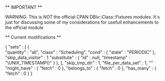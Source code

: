 ** IMPORTANT **

WARNING: This is *NOT* the official CPAN DBIx::Class::Fixtures modules. It`s just for discussing some of my considerations for usefull enhancements to the official module


** Current modifications **


{
   "sets" : [
      {  
         "quantity" : "all",
         "class" : "Scheduling",
         "cond" : { "state" : "PERIODIC" },
         "skip_data_visitor" : 1
         "substitute" : {
            "id" : null,
            "timestamp" : "\\UNIX_TIMESTAMP()"
         }
      },
   ],
   "skip_tmp_dir" : 1,
   "file_per_data_set" : 1,
   ""
   "might_have" : {
      "fetch" : 0
   },
   "belongs_to" : {
      "fetch" : 0
   },
   "has_many" : {
      "fetch" : 0
   }
}


